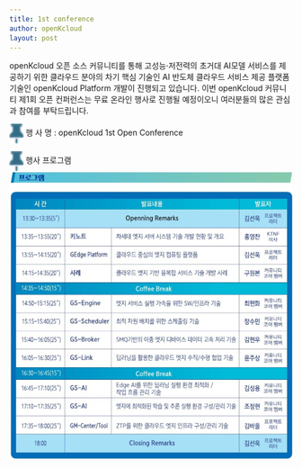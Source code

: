 ```yaml
---
title: 1st conference
author: openKcloud
layout: post
---
```



openKcloud 오픈 소스 커뮤니티를 통해 고성능·저전력의 초거대 AI모델 서비스를 제공하기 위한 클라우드 분야의 차기 핵심 기술인 AI 반도체 클라우드 서비스 제공 플랫폼 기술인 openKcloud Platform 개발이 진행되고 있습니다.
이번 openKcloud 커뮤니티 제1회 오픈 컨퍼런스는 무료 온라인 행사로 진행될 예정이오니 여러분들의 많은 관심과 참여를 부탁드립니다.

<p><img src="/assets//images/icon5.png" alt="Alt text" width="25" height="35" style="border:0px;vertical-align:middle" /> 행 사 명 : openKcloud 1st Open Conference</p>
<p><img src="/assets//images/icon5.png" width="25" height="35" style="border:0px;vertical-align:middle" /> 행사 프로그램<br />
<img src="/assets//images/example.png" alt="Alt text" /></p>
